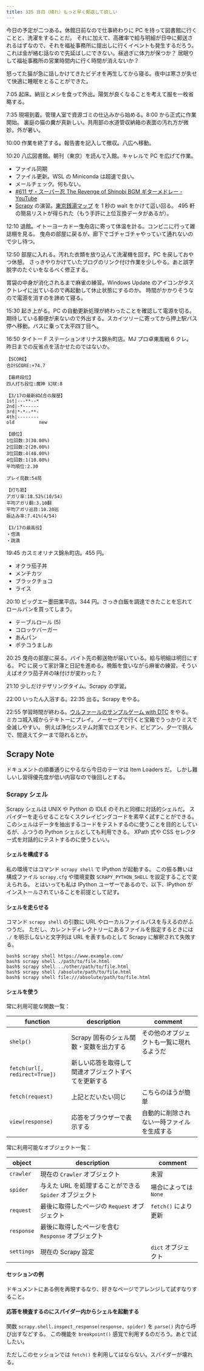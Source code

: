 ```yaml
---
title: 325 日目（晴れ）もっと早く郵送して欲しい
---
```


今日の予定が二つある。休館日前なので仕事終わりに PC を持って図書館に行くことと、洗濯をすることだ。
それに加えて、高確率で給与明細が日中に郵送されるはずなので、それを福祉事務所に提出しに行くイベントも発生するだろう。
これは金が絡む話なので先延ばしにできない。昼過ぎに体力が保つか？ 居眠りして福祉事務所の営業時間内に行く時間が消えないか？

怒ってた猫が急に話しかけてきたビデオを再生してから寝る。夜中は寒さが失せて快適に睡眠をとることができた。

7:05 起床。納豆とメシを食って外出。陽気が良くなることを考えて服を一枚省略する。

7:35 現場到着。管理人室で資源ゴミの仕込みから始める。8:00 から正式に作業開始。
裏庭の猫の糞が真新しい。共用部の水道管収納箱の表面の汚れ方が微妙。外が暑い。

10:00 作業を終了する。報告書を記入して撤収。八広へ移動。

10:20 八広図書館。朝刊（東京）を読んで入館。キャレルで PC を広げて作業。

* ファイル同期
* ファイル更新。WSL の Miniconda は超速で良い。
* メールチェック。何もない。
* [&#x23;611 ザ・スーパー忍 The Revenge of Shinobi BGM ギターメドレー - YouTube](https://www.youtube.com/watch?v=tijdcaoLHaQ)
* [Scrapy][scrapy] の演習。[東京銭湯マップ](https://www.1010.or.jp/map/item) を 1 秒の wait をかけて這い回る。
  495 軒の簡易リストが得られた（もう手許に上位互換データがあるが）。

12:10 退館。イトーヨーカドー曳舟店に寄って体温を計る。コンビニに行って雑誌棚を見る。
曳舟の部屋に戻るが、廊下でゴチャゴチャやっていて通れないので少し待つ。

12:50 部屋に入れる。汚れた衣類を放り込んて洗濯機を回す。PC を戻しておやつ休憩。
さっきやりかけていたブログのリンク付け作業を少しやる。あと誤字脱字のたぐいをなるべく修正する。

胃袋の中身が消化されるまで麻雀の練習。Windows Update のアイコンがタスクトレイに出ているので再起動して休止状態にするのか。
時間がかかりそうなので電源を消すのを諦めて寝る。

15:30 起き上がる。PC の自動更新処理が終わったことを確認して電源を切る。
期待している郵便が来ないので外出する。スカイツリーに寄ってから押上駅バス停へ移動。バスに乗って太平四丁目へ。

16:50 タイトー F ステーションオリナス錦糸町店。MJ プロ卓東風戦 6 クレ。
昨日までの反省点を活かせたのではないか。

```text
【SCORE】
合計SCORE:+74.7

【最終段位】
四人打ち段位:魔神 幻球:8

【3/17の最新8試合の履歴】
1st|---**--*
2nd|-*------
3rd|*-*--**-
4th|--------
old         new

【順位】
1位回数:3(30.00%)
2位回数:2(20.00%)
3位回数:4(40.00%)
4位回数:1(10.00%)
平均順位:2.30

プレイ局数:54局

【打ち筋】
アガリ率:18.52%(10/54)
平均アガリ翻:3.10翻
平均アガリ巡目:10.20巡
振込み率:7.41%(4/54)

【3/17の最高役】
・倍満
・跳満
```

19:45 カスミオリナス錦糸町店。455 円。

* オクラ茄子丼
* メンチカツ
* ブラックチョコ
* ライス

20:10 ビッグエー墨田業平店。344 円。さっき白飯を調達できたことを忘れてロールパンを買ってしまう。

* テーブルロール (5)
* コロッケバーガー
* あんパン
* ポテコうましお

20:25 曳舟の部屋に戻る。バイト先の郵送物が届いている。給与明細は明日にする。
PC に戻って家計簿と日記を進める。晩飯を食いながら麻雀の練習。そういえばオクラ茄子丼の味付けが変わった？

21:10 少しだけテザリングタイム。Scrapy の学習。

22:00 いったん入浴する。22:35 出る。Scrapy をやる。

22:55 学習時間が終わる。[ウルファールのサンプルゲーム with DTC][bshf21b] をやる。
ミカコ城入城からテキトーにプレイ。ノーセーブで行くと宝箱でうっかりミスで全滅しやすい。
例えば浄化システム対策でロズモンド、ビビアン、夕一で挑んで、間違えて夕一まで隠れるとか。

## Scrapy Note

ドキュメントの順番通りにやるなら今日のテーマは Item Loaders だ。
しかし難しいし習得優先度が低い内容なので後回しとする。

### Scrapy シェル

Scrapy シェルは UNIX や Python の IDLE のそれと同様に対話的シェルだ。
スパイダーを走らせることなくスクレイピングコードを素早く試すことができる。
このシェルはデータを抽出するコードをテストするのに使うことを目的としているが、ふつうの Python シェルとしても利用できる。
XPath 式や CSS セレクター式を対話的にテストするのに使うといい。

#### シェルを構成する

私の環境ではコマンド `scrapy shell` で IPython が起動する。
この振る舞いは構成ファイル `scrapy.cfg` や環境変数 `SCRAPY_PYTHON_SHELL` を設定することで変えられる。
とはいっても私は IPython ユーザーであるので、以下、IPython がインストールされていることを前提として記す。

#### シェルを走らせる

コマンド `scrapy shell` の引数に URL やローカルファイルパスを与えるのがふつうだ。
ただし、カレントディレクトリーにあるファイルを指定するときには `./` を明示しないと文字列は URL を表すものとして Scrapy に解釈されて失敗する。

```console
bash$ scrapy shell https://www.example.com/
bash$ scrapy shell ./path/to/file.html
bash$ scrapy shell ../other/path/to/file.html
bash$ scrapy shell /absolute/path/to/file.html
bash$ scrapy shell file:///absolute/path/to/file.html
```

#### シェルを使う

常に利用可能な関数一覧：

| function | description | comment |
|----------|-------------|---------|
| `shelp()` | Scrapy 固有のシェル関数・変数を出力する | その他のオブジェクトも一覧に現れるようだ |
| `fetch(url[, redirect=True])` | 新しい応答を取得して関連オブジェクトすべてを更新する | |
| `fetch(request)` | 上記とだいたい同じ | こちらのほうが簡単 |
| `view(response)` | 応答をブラウザーで表示する | 自動的に削除されない一時ファイルを生成する |

常に利用可能なオブジェクト一覧：

| object   | description | comment |
|----------|-------------|---------|
| `crawler` | 現在の `Crawler` オブジェクト | 未習 |
| `spider` | 与えた URL を処理することができる `Spider` オブジェクト | 場合によっては `None` |
| `request` | 最後に取得したページの `Request` オブジェクト | `fetch()` により更新 |
| `response` | 最後に取得したページを含む `Response` オブジェクト | |
| `settings` | 現在の Scrapy 設定 | `dict` オブジェクト |

#### セッションの例

ドキュメントにある例を再現するなり、好きなページでアレンジして試すなりすること。

#### 応答を検査するのにスパイダー内からシェルを起動する

関数 `scrapy.shell.inspect_response(response, spider)` を `parse()` 内から呼び出すなどする。
この機能を `breakpoint()` 感覚で利用するのだろう。あとで試したい。

ただしこのセッションでは `fetch()` を利用してはならない。スパイダーが壊れる。

[bshf21b]: https://wodifes.net/game/show/446
[scrapy]: https://scrapy.org/
